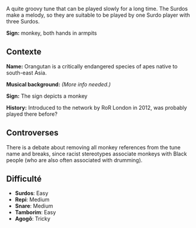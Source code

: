 A quite groovy tune that can be played slowly for a long time. The Surdos make a
melody, so they are suitable to be played by one Surdo player with three Surdos.

**Sign:** monkey, both hands in armpits

## Contexte

**Name:** Orangutan is a critically endangered species of apes native to
south-east Asia.

**Musical background:** *(More info needed.)*

**Sign:** The sign depicts a monkey

**History:** Introduced to the network by RoR London in 2012, was probably
played there before?

## Controverses

There is a debate about removing all monkey references from the tune name and
breaks, since racist stereotypes associate monkeys with Black people (who are
also often associated with drumming).

## Difficulté

* **Surdos**: Easy
* **Repi**: Medium
* **Snare**: Medium
* **Tamborim**: Easy
* **Agogô**: Tricky

